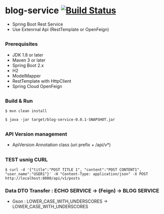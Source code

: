 # blog-service  [![Build Status](https://travis-ci.org/jeonguk/blog-service.svg?branch=develop)](https://travis-ci.org/jeonguk/blog-service)

- Spring Boot Rest Service
- Use Extenrnal Api (RestTemplate or OpenFeign)

##
### Prerequisites
- JDK 1.8 or later
- Maven 3 or later
- Spring Boot 2.x
- H2
- ModelMapper
- RestTemplate with HttpClient
- Spring Cloud OpenFeign


##
### Build & Run
```
$ mvn clean install
```

``` 
$ java -jar target/blog-service-0.0.1-SNAPSHOT.jar
```

##
### API Version management
- ApiVersion Annotation class (uri prefix + /api/v*)


##
### TEST usnig CURL

```
$ curl -d '{"title":"POST TITLE 1", "content":"POST CONTENT1", "user_name":"USER1"}' -H "Content-Type: application/json" -X POST http://localhost:8080/api/v1/posts
```


### Data DTO Transfer : ECHO SERVICE -> (Feign) -> BLOG SERVICE
- Gson : LOWER_CASE_WITH_UNDERSCORES -> LOWER_CASE_WITH_UNDERSCORES